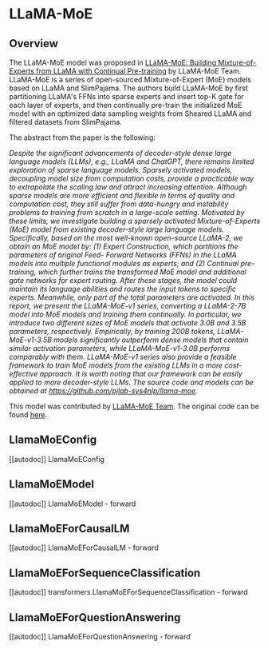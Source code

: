 <!--Copyright 2022 The HuggingFace Team. All rights reserved.

Licensed under the Apache License, Version 2.0 (the "License"); you may not use this file except in compliance with
the License. You may obtain a copy of the License at

http://www.apache.org/licenses/LICENSE-2.0

Unless required by applicable law or agreed to in writing, software distributed under the License is distributed on
an "AS IS" BASIS, WITHOUT WARRANTIES OR CONDITIONS OF ANY KIND, either express or implied. See the License for the
specific language governing permissions and limitations under the License.
-->

# LLaMA-MoE

## Overview

The LLaMA-MoE model was proposed in [LLaMA-MoE: Building Mixture-of-Experts from LLaMA with Continual Pre-training](https://github.com/pjlab-sys4nlp/llama-moe/blob/main/docs/LLaMA_MoE.pdf) by LLaMA-MoE Team. LLaMA-MoE is a series of open-sourced Mixture-of-Expert (MoE) models based on LLaMA and SlimPajama. The authors build LLaMA-MoE by first partitioning LLaMA's FFNs into sparse experts and insert top-K gate for each layer of experts, and then continually pre-train the initialized MoE model with an optimized data sampling weights from Sheared LLaMA and filtered datasets from SlimPajama.

The abstract from the paper is the following:

*Despite the significant advancements of decoder-style dense large language models (LLMs), e.g., LLaMA and ChatGPT, there remains limited exploration of sparse language models. Sparsely activated models, decoupling model size from computation costs, provide a practicable way to extrapolate the scaling law and attract increasing attention. Although sparse models are more efficient and flexible in terms of quality and computation cost, they still suffer from data-hungry and instability problems to training from scratch in a large-scale setting. Motivated by these limits, we investigate building a sparsely activated Mixture-of-Experts (MoE) model from existing decoder-style large language models. Specifically, based on the most well-known open-source LLaMA-2, we obtain an MoE model by: (1) Expert Construction, which partitions the parameters of original Feed- Forward Networks (FFNs) in the LLaMA models into multiple functional modules as experts; and (2) Continual pre-training, which further trains the transformed MoE model and additional gate networks for expert routing. After these stages, the model could maintain its language abilities and routes the input tokens to specific experts. Meanwhile, only part of the total parameters are activated. In this report, we present the LLaMA-MoE-v1 series, converting a LLaMA-2-7B model into MoE models and training them continually. In particular, we introduce two different sizes of MoE models that activate 3.0B and 3.5B parameters, respectively. Empirically, by training 200B tokens, LLaMA-MoE-v1-3.5B models significantly outperform dense models that contain similar activation parameters, while LLaMA-MoE-v1-3.0B performs comparably with them. LLaMA-MoE-v1 series also provide a feasible framework to train MoE models from the existing LLMs in a more cost-effective approach. It is worth noting that our framework can be easily applied to more decoder-style LLMs. The source code and models can be obtained at https://github.com/pjlab-sys4nlp/llama-moe.*

This model was contributed by [LLaMA-MoE Team](https://huggingface.co/llama-moe). The original code can be found [here](https://github.com/pjlab-sys4nlp/llama-moe/tree/main/smoe/models/llama_moe).

## LlamaMoEConfig

[[autodoc]] LlamaMoEConfig


## LlamaMoEModel

[[autodoc]] LlamaMoEModel
    - forward


## LlamaMoEForCausalLM

[[autodoc]] LlamaMoEForCausalLM
    - forward


## LlamaMoEForSequenceClassification

[[autodoc]] transformers.LlamaMoEForSequenceClassification
    - forward


## LlamaMoEForQuestionAnswering

[[autodoc]] LlamaMoEForQuestionAnswering
    - forward
